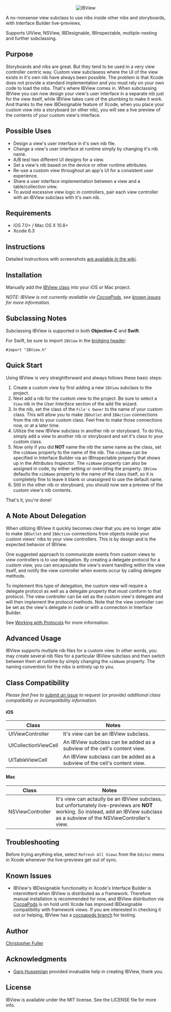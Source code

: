<p align="center">
  <img src="https://raw.githubusercontent.com/jetpackpilots/IBView/assets/IBView.png" alt="IBView" title="IBView">
</p>

A no-nonsense view subclass to use nibs inside other nibs and storyboards, with Interface Builder live-previews.

Supports UIView, NSView, IBDesignable, IBInspectable, multiple-nesting and further subclassing.

## Purpose

Storyboards and nibs are great. But they tend to be used in a very view controller centric way.  Custom view subclasess where the UI of the view exists in it's own nib have always been possible.
The problem is that Xcode does not provide a standard implementation and you must rely on your
own code to load the nibs. That's where IBView comes in. When subclassing IBView you can now
design your view's user interface in a separate nib just for the view itself, while IBView takes
care of the plumbing to make it work. And thanks to the new IBDesignable feature of Xcode, when
you place your custom view into a storyboard (or other nib), you will see a live preview of the
contents of your custom view's interface.

## Possible Uses

- Design a view's user interface in it's own nib file.
- Change a view's user interface at runtime simply by changing it's nib name.
- A/B test two different UI designs for a view.
- Set a view's nib based on the device or other runtime attributes.
- Re-use a custom view throughout an app's UI for a consistent user experience.
- Share a user interface implementation between a view and a table/collection view.
- To avoid excessive view logic in controllers, pair each view controller with an IBView subclass with it's own nib.

## Requirements

- iOS 7.0+ / Mac OS X 10.8+
- Xcode 6.3

## Instructions

Detailed instructions with screenshots [are available in the wiki](https://github.com/jetpackpilots/IBView/wiki/IBView-Instructions).

## Installation

Manually add the [IBView class](https://github.com/jetpackpilots/IBView/tree/master/IBView) into your iOS or Mac project.

*NOTE: IBView is not currently available via [CocoaPods](http://cocoapods.org), see [known issues](#known-issues) for more information.*

## Subclassing Notes

Subclassing IBView is supported in both **Objective-C** and **Swift**.

For Swift, be sure to import `IBView` in the [bridging header](https://developer.apple.com/library/ios/documentation/Swift/Conceptual/BuildingCocoaApps/MixandMatch.html):

```
#import "IBView.h"
```

## Quick Start

Using IBView is very straightforward and always follows these basic steps:

1. Create a custom view by first adding a new `IBView` subclass to the project.
2. Next add a nib for the custom view to the project. Be sure to select a `View` nib in the *User Interface* section of the add file wizard.
3. In the nib, set the class of the `File's Owner` to the name of your custom class. This will allow you to make `IBOutlet` and `IBAction` connections from the nib to your custom class. Feel free to make those connections now, or at a later time.
4. Utilize the new IBView subclass in another nib or storyboard. To do this, simply add a view to another nib or storyboard and set it's class to your custom class.
5. Now only if you did **NOT** name the nib the same name as the class, set the `nibName` property to the name of the nib. The `nibName` can be specified in Interface Builder via an IBInspectable property that shows up in the *Attributes Inspector*. The `nibName` property can also be assigned in code, by either setting or overriding the property. `IBView` defaults the `nibName` property to the name of the class itself, so it is completely fine to leave it blank or unassigned to use the default name.
6. Still in the other nib or storyboard, you should now see a preview of the custom view's nib contents.

That's it, you're done!

## A Note About Delegation

When utilizing IBView it quickly becomes clear that you are no longer able to make `IBOutlet` and `IBAction` connections from objects inside your custom views' nibs to your view controllers. This is by design and is the expected behavior of IBView.

One suggested approach to communicate events from custom views to view controllers is to use delegation. By creating a delegate protocol for a custom view, you can encapsulate the view's event handling within the view itself, and notify the view controller when events occur by calling delegate methods.

To implement this type of delegation, the custom view will require a delegate protocol as well as a delegate property that must conform to that protocol. The view controller can be set as the custom view's delegate and will then implement the protocol methods. Note that the view controller can be set as the view's delegate in code or with a connection in Interface Builder.

See [Working with Protocols](https://developer.apple.com/library/ios/documentation/Cocoa/Conceptual/ProgrammingWithObjectiveC/WorkingwithProtocols/WorkingwithProtocols.html) for more information.

## Advanced Usage

IBView supports multiple nib files for a custom view. In other words, you may create several nib
files for a particular IBView subclass and then switch between them at runtime by simply changing
the `nibName` property. The naming convention for the nibs is entirely up to you.

## Class Compatibility

*Please feel free to [submit an issue](https://github.com/jetpackpilots/IBView/issues/new) to request (or provide) additional class compatibility or incompatibility information.*

#### iOS

Class                | Notes
-----                | -----
UIViewController     | It's view can be an IBView subclass.
UICollectionViewCell | An IBView subclass can be added as a subview of the cell's content view.
UITableViewCell      | An IBView subclass can be added as a subview of the cell's content view.

#### Mac

Class            | Notes
-----            | -----
NSViewController | It's view can actaully be an IBView subclass, but unfortunately live-previews are **NOT** working. So instead, add an IBView subclass as a subview of the NSViewController's view.

## Troubleshooting

Before trying anything else, select `Refresh All Views` from the `Editor` menu in Xcode whenever the live-previews get out of sync.

## Known Issues

- IBView's IBDesignable functionality in Xcode's Interface Builder is intermittent when IBView
is distributed as a framework. Therefore manual installation is recommended for now, and IBView
distribution via [CocoaPods](http://cocoapods.org) is on hold until Xcode has improved IBDesignable
compatibility with framework views. If you are interested in checking it out or helping, IBView
has a [cocoapods branch](https://github.com/jetpackpilots/IBView/tree/cocoapods) for testing.

## Author

[Christopher Fuller](http://github.com/chrisfuller)

## Acknowledgments

- [Garo Hussenjian](http://github.com/garohussenjian) provided invaluable help in creating IBView, thank you.

## License

IBView is available under the MIT license. See the LICENSE file for more info.
